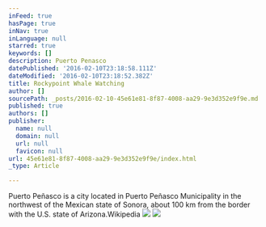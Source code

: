 ```yaml
---
inFeed: true
hasPage: true
inNav: true
inLanguage: null
starred: true
keywords: []
description: Puerto Penasco
datePublished: '2016-02-10T23:18:58.111Z'
dateModified: '2016-02-10T23:18:52.382Z'
title: Rockypoint Whale Watching
author: []
sourcePath: _posts/2016-02-10-45e61e81-8f87-4008-aa29-9e3d352e9f9e.md
published: true
authors: []
publisher:
  name: null
  domain: null
  url: null
  favicon: null
url: 45e61e81-8f87-4008-aa29-9e3d352e9f9e/index.html
_type: Article

---
```

Puerto Peñasco is a city located in Puerto Peñasco Municipality in the northwest of the Mexican state of Sonora, about 100 km from the border with the U.S. state of Arizona.Wikipedia
![](https://s3-us-west-2.amazonaws.com/the-grid-img/p/2cbba0aed766385fa6d7f08b755b519d669a93c4.jpg)
![](https://s3-us-west-2.amazonaws.com/the-grid-img/p/b1654f1d59d4abb82f4b61b82202b323a15feaee.jpg)